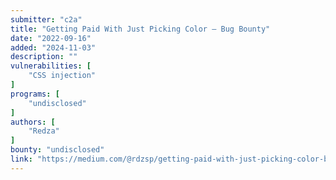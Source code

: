 ```yaml
---
submitter: "c2a"
title: "Getting Paid With Just Picking Color — Bug Bounty"
date: "2022-09-16"
added: "2024-11-03"
description: ""
vulnerabilities: [
    "CSS injection"
]
programs: [
    "undisclosed"
]
authors: [
    "Redza"
]
bounty: "undisclosed"
link: "https://medium.com/@rdzsp/getting-paid-with-just-picking-color-bug-bounty-d3dbbac277fa"
---
```




